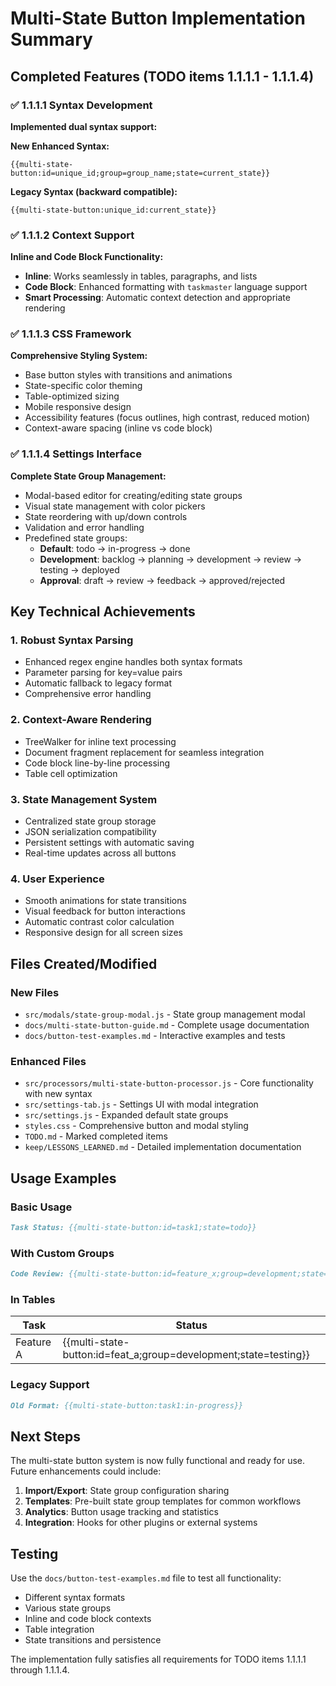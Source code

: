 # Multi-State Button Implementation Summary

## Completed Features (TODO items 1.1.1.1 - 1.1.1.4)

### ✅ 1.1.1.1 Syntax Development
**Implemented dual syntax support:**

**New Enhanced Syntax:**
```
{{multi-state-button:id=unique_id;group=group_name;state=current_state}}
```

**Legacy Syntax (backward compatible):**
```
{{multi-state-button:unique_id:current_state}}
```

### ✅ 1.1.1.2 Context Support
**Inline and Code Block Functionality:**
- **Inline**: Works seamlessly in tables, paragraphs, and lists
- **Code Block**: Enhanced formatting with `taskmaster` language support
- **Smart Processing**: Automatic context detection and appropriate rendering

### ✅ 1.1.1.3 CSS Framework
**Comprehensive Styling System:**
- Base button styles with transitions and animations
- State-specific color theming
- Table-optimized sizing
- Mobile responsive design
- Accessibility features (focus outlines, high contrast, reduced motion)
- Context-aware spacing (inline vs code block)

### ✅ 1.1.1.4 Settings Interface
**Complete State Group Management:**
- Modal-based editor for creating/editing state groups
- Visual state management with color pickers
- State reordering with up/down controls
- Validation and error handling
- Predefined state groups:
  - **Default**: todo → in-progress → done
  - **Development**: backlog → planning → development → review → testing → deployed
  - **Approval**: draft → review → feedback → approved/rejected

## Key Technical Achievements

### 1. Robust Syntax Parsing
- Enhanced regex engine handles both syntax formats
- Parameter parsing for key=value pairs
- Automatic fallback to legacy format
- Comprehensive error handling

### 2. Context-Aware Rendering
- TreeWalker for inline text processing
- Document fragment replacement for seamless integration
- Code block line-by-line processing
- Table cell optimization

### 3. State Management System
- Centralized state group storage
- JSON serialization compatibility
- Persistent settings with automatic saving
- Real-time updates across all buttons

### 4. User Experience
- Smooth animations for state transitions
- Visual feedback for button interactions
- Automatic contrast color calculation
- Responsive design for all screen sizes

## Files Created/Modified

### New Files
- `src/modals/state-group-modal.js` - State group management modal
- `docs/multi-state-button-guide.md` - Complete usage documentation
- `docs/button-test-examples.md` - Interactive examples and tests

### Enhanced Files
- `src/processors/multi-state-button-processor.js` - Core functionality with new syntax
- `src/settings-tab.js` - Settings UI with modal integration
- `src/settings.js` - Expanded default state groups
- `styles.css` - Comprehensive button and modal styling
- `TODO.md` - Marked completed items
- `keep/LESSONS_LEARNED.md` - Detailed implementation documentation

## Usage Examples

### Basic Usage
```markdown
Task Status: {{multi-state-button:id=task1;state=todo}}
```

### With Custom Groups
```markdown
Code Review: {{multi-state-button:id=feature_x;group=development;state=development}}
```

### In Tables
| Task | Status |
|------|--------|
| Feature A | {{multi-state-button:id=feat_a;group=development;state=testing}} |

### Legacy Support
```markdown
Old Format: {{multi-state-button:task1:in-progress}}
```

## Next Steps

The multi-state button system is now fully functional and ready for use. Future enhancements could include:

1. **Import/Export**: State group configuration sharing
2. **Templates**: Pre-built state group templates for common workflows
3. **Analytics**: Button usage tracking and statistics
4. **Integration**: Hooks for other plugins or external systems

## Testing

Use the `docs/button-test-examples.md` file to test all functionality:
- Different syntax formats
- Various state groups
- Inline and code block contexts
- Table integration
- State transitions and persistence

The implementation fully satisfies all requirements for TODO items 1.1.1.1 through 1.1.1.4.
